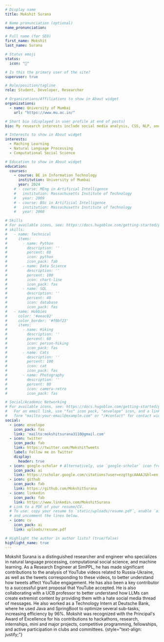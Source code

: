 ```yaml
---
# Display name
title: Mokshit Surana

# Name pronunciation (optional)
name_pronunciation: 

# Full name (for SEO)
first_name: Mokshit
last_name: Surana

# Status emoji
status:
  icon: "🌟"

# Is this the primary user of the site?
superuser: true

# Role/position/tagline
role: Student, Developer, Researcher

# Organizations/Affiliations to show in About widget
organizations:
  - name: University of Mumbai
    url: "https://www.mu.ac.in/"

# Short bio (displayed in user profile at end of posts)
bio: My research interests include social media analysis, CSS, NLP, and visualizations.

# Interests to show in About widget
interests:
  - Maching Learning
  - Natural Language Processing
  - Computational Social Science

# Education to show in About widget
education:
  courses:
    - course: BE in Information Technology
      institution: University of Mumbai
      year: 2024
    # - course: MEng in Artificial Intelligence
    #   institution: Massachusetts Institute of Technology
    #   year: 2009
    # - course: BSc in Artificial Intelligence
    #   institution: Massachusetts Institute of Technology
    #   year: 2008

# Skills
# For available icons, see: https://docs.hugoblox.com/getting-started/page-builder/#icons
# skills:
#   - name: Technical
#     items:
#       - name: Python
#         description: ''
#         percent: 80
#         icon: python
#         icon_pack: fab
#       - name: Data Science
#         description: ''
#         percent: 100
#         icon: chart-line
#         icon_pack: fas
#       - name: SQL
#         description: ''
#         percent: 40
#         icon: database
#         icon_pack: fas
#   - name: Hobbies
#     color: '#eeac02'
#     color_border: '#f0bf23'
#     items:
#       - name: Hiking
#         description: ''
#         percent: 60
#         icon: person-hiking
#         icon_pack: fas
#       - name: Cats
#         description: ''
#         percent: 100
#         icon: cat
#         icon_pack: fas
#       - name: Photography
#         description: ''
#         percent: 80
#         icon: camera-retro
#         icon_pack: fas

# Social/Academic Networking
# For available icons, see: https://docs.hugoblox.com/getting-started/page-builder/#icons
#   For an email link, use "fas" icon pack, "envelope" icon, and a link in the
#   form "mailto:your-email@example.com" or "/#contact" for contact widget.
social:
  - icon: envelope
    icon_pack: fas
    link: 'mailto:mokshitsurana3110@gmail.com'
  - icon: twitter
    icon_pack: fab
    link: https://twitter.com/MokshitTweets
    label: Follow me on Twitter
    display:
      header: true
  - icon: google-scholar # Alternatively, use `google-scholar` icon from `ai` icon pack
    icon_pack: ai
    link: https://scholar.google.com/citations?user=ezgttgcAAAAJ&hl=en
  - icon: github
    icon_pack: fab
    link: https://github.com/MokshitSurana
  - icon: linkedin
    icon_pack: fab
    link: https://www.linkedin.com/MokshitSurana
  # Link to a PDF of your resume/CV.
  # To use: copy your resume to `static/uploads/resume.pdf`, enable `ai` icons in `params.yaml`,
  # and uncomment the lines below.
  - icon: cv
    icon_pack: ai
    link: uploads/resume.pdf

# Highlight the author in author lists? (true/false)
highlight_name: true
---
```


Mokshit Surana is a distinguished researcher and engineer who specializes in natural language processing, computational social science, and machine learning. As a Research Engineer at SimPPL, he has made significant contributions to the analysis of YouTube videos related to Russia-Ukraine, as well as the tweets corresponding to these videos, to better understand how tweets affect YouTube engagement. He has also been a key contributor to a successful grant proposal that YouTube accepted. He is also collaborating with a UCB professor to better understand how LLMs can create extremist content by providing them with a hate social media thread of messages. He also worked as a Technology Intern at Deutsche Bank, where he used Java and SpringBoot to optimize several sub-tasks, increasing efficiency by 96%. Mokshit was recognized with the Principal's Award of Excellence for his contributions to hackathons, research, internships, mini and major projects, competitive programming, fellowships, and active participation in clubs and committees.
{style="text-align: justify;"}
